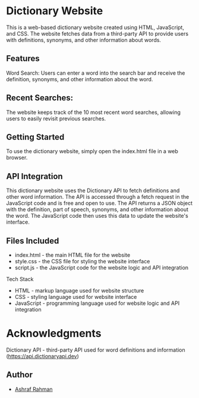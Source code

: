# Dictionary Website
This is a web-based dictionary website created using HTML, JavaScript, and CSS. The website fetches data from a third-party API to provide users with definitions, synonyms, and other information about words.

## Features
Word Search: Users can enter a word into the search bar and receive the definition, synonyms, and other information about the word.

## Recent Searches: 
The website keeps track of the 10 most recent word searches, allowing users to easily revisit previous searches.


## Getting Started
To use the dictionary website, simply open the index.html file in a web browser.

## API Integration
This dictionary website uses the Dictionary API to fetch definitions and other word information. The API is accessed through a fetch request in the JavaScript code and is free and open to use. The API returns a JSON object with the definition, part of speech, synonyms, and other information about the word. The JavaScript code then uses this data to update the website's interface.

## Files Included
- index.html - the main HTML file for the website
- style.css - the CSS file for styling the website interface
- script.js - the JavaScript code for the website logic and API integration

Tech Stack 
- HTML - markup language used for website structure
- CSS - styling language used for website interface
- JavaScript - programming language used for website logic and API integration

# Acknowledgments
Dictionary API - third-party API used for word definitions and information (https://api.dictionaryapi.dev)
## Author

- [Ashraf Rahman](https://portfolio-bp1e.onrender.com/)

